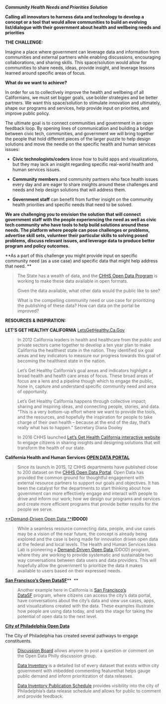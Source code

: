 ***Community Health Needs and Priorities Solution***

**Calling all innovators to harness data and technology to develop a
concept or a tool that would allow communities to build an evolving
list/dialogue with their government about health and wellbeing needs and
priorities**

**THE CHALLENGE:**

Imagine a place where government can leverage data and information from
communities and external partners while enabling discussions,
encouraging collaborations, and sharing skills. This space/solution
would allow for communities to share needs, ideas, provide insight, and
leverage lessons learned around specific areas of focus.

**What do we want to achieve?**

In order for us to collectively improve the health and wellbeing of all
Californians, we must set bigger goals, use bolder strategies and be
better partners. We want this space/solution to stimulate innovation and
ultimately, shape our programs and services, help provide input on
priorities, and improve public policy.

The ultimate goal is to connect communities and government in an open
feedback loop. By opening lines of communication and building a bridge
between civic tech, communities, and government we will bring together
the people that hold different pieces of the larger puzzle to help
design solutions and move the needle on the specific health and human
services issues:

-   **Civic technologists/coders** know how to build apps and
    visualizations, but they may lack an insight regarding specific
    real-world health and human services issues.

-   **Community members** and community partners who face health issues
    every day and are eager to share insights around these challenges
    and needs and help design solutions that will address them.

-   **Government staff** can benefit from further insight on the
    community health priorities and specific needs that need to
    be solved.

**We are challenging you to envision the solution that will connect
government staff with the people experiencing the need as well as civic
tech community who have tools to help build solutions around these
needs. The platform where people can pose challenges or problems,
advertise skill sets, volunteer their particular skills to solving posed
problems, discuss relevant issues, and leverage data to produce better
program and policy outcomes.**

**As a part of this challenge you might provide input on specific
community need (as a use case) and specific data that might help address
that need. **

> The State has a wealth of data, and the [CHHS Open Data
> Program](https://chhs.data.ca.gov) is working to make these data
> available in open formats.
>
> Given the data available, what other data would the public like to
> see?
>
> What is the compelling community need or use case for prioritizing the
> publishing of these data? How can data on the portal be improved?

**RESOURCES & INSPIRATION:**

**LET’S GET HEALTHY CALIFORNIA**
[LetsGetHealthy.Ca.Gov](https://letsgethealthy.ca.gov/)

> In 2012 California leaders in health and healthcare from the public
> and private sectors came together to develop a ten year plan to make
> California the healthiest state in the nation. They identified six
> goal areas and key indicators to measure our progress towards this
> goal of becoming the healthiest state in the nation.
>
> Let’s Get Healthy California’s goal areas and indicators highlight a
> broad health and health care areas of focus. These broad areas of
> focus are a lens and a pipeline though which to engage the public,
> hone in, capture and understand specific community need and area of
> opportunity.
>
> Let’s Get Healthy California happens through collective impact;
> sharing and inspiring ideas, and connecting people, stories, and data.
> “This is a very bottom-up effort where we want to provide the tools,
> and the resources, and hopefully the inspiration for people to take
> charge of their own health – because at the end of the day, that’s
> really what has to happen.” Secretary Diana Dooley
>
> In 2016 CHHS launched [Let’s Get Health California interactive
> website](http://www.letsgethealthy.ca.gov) to engage citizens in
> sharing insights and designing solutions that will transform the
> health of our state.

**California Health and Human Services** [**OPEN DATA
PORTAL**](file:///C:\Users\TSrzenti\AppData\Local\Microsoft\Windows\Temporary%20Internet%20Files\Content.Outlook\6WR9ZJC3\CHHS%20CA%20state%20Open%20Data%20Portal)

> Since its launch in 2015, 12 CHHS departments have published close to
> 200 dataset on the [CHHS Open Data Portal](https://chhs.data.ca.gov/).
> Open Data has provided the common ground for thoughtful engagement
> with external resource partners to support our goals and objectives.
> It has been the catalyst for the departments to start thinking about
> how government can more effectively engage and interact with people to
> drive and inform our work; how we design our programs and services and
> create more efficient programs that provide better results for the
> people we serve.

[**Demand-Driven Open
Data **](http://www.hhs.gov/idealab/projects-item/demand-driven-open-data/)**(DDOD)**

> While a seamless resource connecting data, people, and use cases may
> be a vision of the near future, the concept is already being explored
> and the case is being made for innovation driven open data at the
> federal and local levels. The Health and Human Services Idea Lab is
> pioneering a [Demand-Driven Open
> Data ](http://www.hhs.gov/idealab/projects-item/demand-driven-open-data/)(DDOD)
> program, where they are working to provide systematic and sustainable
> two way conversations between data users and data providers. This will
> hopefully allow the government to prioritize the data it makes
> available to users based on their expressed needs.

[**San Francisco’s Open DataSF**](http://datasf.org/)**  **

> Another example here in California is [San Francisco’s
> DataSF](http://datasf.org/) program, where citizens can access the
> city’s data portal, have conversations about the city’s data and view
> use cases, apps, and visualizations created with the data. These
> examples illustrate how people are using data today, and sets the
> stage for taking the potential of open data to the next level.

[**City of Philadelphia Open Data**](http://www.phila.gov/data/)

The City of Philadelphia has created several pathways to engage
constituents.

> [Discussion
> Board](http://cityofphiladelphia.github.io/slash-data/discuss/) allows
> anyone to post a question or comment on the Open Data Philly
> discussion group.
>
> [Data
> Inventory](http://cityofphiladelphia.github.io/slash-data/inventory/)
> is a detailed list of every dataset that exists within city government
> with imbedded commenting featurethat helps gauge public demand and
> inform prioritization of data releases.
>
> [Data Inventory Publication
> Schedule](https://trello.com/b/iUUy84lK/deprecated-city-of-philadelphia-open-data-pipeline)
> provides visibility into the city of Philadelphia’s data release
> schedule and allows for public to comment and provide feedback.
